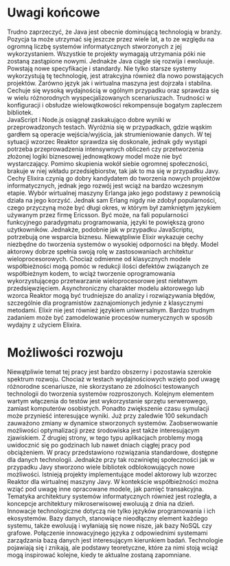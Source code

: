 # Uwagi końcowe

Trudno zaprzeczyć, że Java jest obecnie dominującą technologią w branży. Pozycja ta może utrzymać się jeszcze przez wiele lat, a to ze względu na ogromną liczbę systemów informatycznych stworzonych z jej wykorzystaniem. Wszystkie te projekty wymagają utrzymania póki nie zostaną zastąpione nowymi. Jednakże Java ciągle się rozwija i ewoluuje. Powstają nowe specyfikacje i standardy. Nie tylko starsze systemy wykorzystują tę technologię, jest atrakcyjna również dla nowo powstających projektów. Zarówno język jak i wirtualna maszyna jest dojrzała i stabilna. Cechuje się wysoką wydajnością w ogólnym przypadku oraz sprawdza się w wielu różnorodnych wyspecjalizowanych scenariuszach. Trudności w konfiguracji i obsłudze wielowątkowości rekompensuje bogatym zapleczem bibliotek.  
JavaScript i Node.js osiągnął zaskakująco dobre wyniki w przeprowadzonych testach. Wyróżnia się w przypadkach, gdzie wąskim gardłem są operacje wejścia/wyjścia, jak strumieniowanie danych. W tej sytuacji wzorzec Reaktor sprawdza się doskonale, jednak gdy wystąpi potrzeba przeprowadzenia intensywnych obliczeń czy przetworzenia złożonej logiki biznesowej jednowątkowy model może nie być wystarczający. Pomimo skupienia wokół siebie ogromnej społeczności, brakuje w niej wkładu przedsiębiorstw, tak jak to ma się w przypadku Javy.  
Cechy Elixira czynią go dobry kandydatem do tworzenia nowych projektów informatycznych, jednak jego rozwój jest wciąż na bardzo wczesnym etapie. Wybór wirtualnej maszyny Erlanga jako jego podstawy z pewnością działa na jego korzyść. Jednak sam Erlang nigdy nie zdobył popularności, czego przyczyną może być długi okres, w którym był zamkniętym językiem używanym przez firmę Ericsson. Być może, na fali popularności funkcyjnego paradygmatu programowania, języki te powiększą grono użytkowników. Jednakże, podobnie jak w przypadku JavaScriptu, potrzebują one wsparcia biznesu. Niewątpliwie Elixir wykazuje cechy niezbędne do tworzenia systemów o wysokiej odporności na błędy. Model aktorowy dobrze spełnia swoją rolę w zastosowaniach architektur wieloprocesorowych. Chociaż odmienne od klasycznych modele współbieżności mogą pomóc w redukcji ilości defektów związanych ze współbieżnym kodem, to wciąż tworzenie oprogramowania wykorzystującego przetwarzanie wieloprocesorowe jest niełatwym przedsięwzięciem. Asynchroniczny charakter modelu aktorowego lub wzorca Reaktor mogą być trudniejsze do analizy i rozwiązywania błędów, szczególnie dla programistów zaznajomionych jedynie z klasycznymi metodami. Elixir nie jest również językiem uniwersalnym. Bardzo trudnym zadaniem może być zamodelowanie procesów numerycznych w sposób wydajny z użyciem Elixira.

# Możliwości rozwoju

Niewątpliwie temat tej pracy jest bardzo obszerny i pozostawia szerokie spektrum rozwoju. Chociaż w testach wydajnościowych wzięto pod uwagę różnorodne scenariusze, nie skorzystano ze zdolności testowanych technologii do tworzenia systemów rozproszonych. Kolejnym elementem wartym włączenia do testów jest wykorzystanie sprzętu serwerowego, zamiast komputerów osobistych. Ponadto zwiększenie czasu symulacji może przynieść interesujące wyniki. Już przy zaledwie 100 sekundach zauważono zmiany w dynamice stworzonych systemów. Zaobserwowanie możliwości optymalizacji przez środowiska jest także interesującym zjawiskiem. Z drugiej strony, w tego typu aplikacjach problemy mogą uwidocznić się po godzinach lub nawet dniach ciągłej pracy pod obciążeniem. W pracy przedstawiono rozwiązania standardowe, dostępne dla danych technologii. Jednakże przy tak rozwiniętej społeczności jak w przypadku Javy stworzono wiele bibliotek odblokowujących nowe możliwości. Istnieją projekty implementujące model aktorowy lub wzorzec Reaktor dla wirtualnej maszyny Javy. W kontekście współbieżności można wziąć pod uwagę inne opracowane modele, jak pamięć transakcyjna. Tematyka architektury systemów informatycznych również jest rozległa, a koncepcje architektury mikroserwisowej ewoluują z dnia na dzień. Innowacje technologiczne dotyczą nie tylko języków programowania i ich ekosystemów. Bazy danych, stanowiące nieodłączny element każdego systemu, także ewoluują i wyłaniają się nowe nisze, jak bazy NoSQL czy grafowe. Połączenie innowacyjnego języka z odpowiednimi systemami zarządzania bazą danych jest interesującym kierunkiem badań.
Technologie pojawiają się i znikają, ale podstawy teoretyczne, które za nimi stoją wciąż mogą inspirować kolejne, kiedy te aktualne zostaną zapomniane.